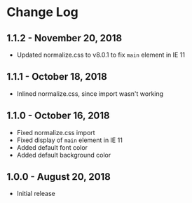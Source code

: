 # Change Log

## 1.1.2 - November 20, 2018

- Updated normalize.css to v8.0.1 to fix `main` element in IE 11

## 1.1.1 - October 18, 2018

- Inlined normalize.css, since import wasn't working

## 1.1.0 - October 16, 2018

- Fixed normalize.css import
- Fixed display of `main` element in IE 11
- Added default font color
- Added default background color

## 1.0.0 - August 20, 2018

- Initial release
